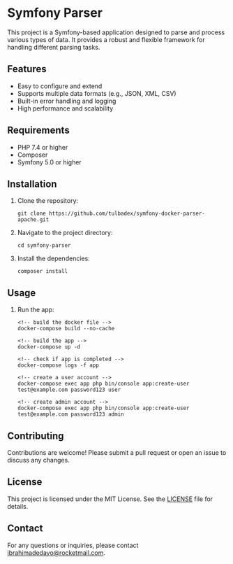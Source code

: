 # Symfony Parser

This project is a Symfony-based application designed to parse and process various types of data. It provides a robust and flexible framework for handling different parsing tasks.

## Features

- Easy to configure and extend
- Supports multiple data formats (e.g., JSON, XML, CSV)
- Built-in error handling and logging
- High performance and scalability

## Requirements

- PHP 7.4 or higher
- Composer
- Symfony 5.0 or higher

## Installation

1. Clone the repository:
    ```
    git clone https://github.com/tulbadex/symfony-docker-parser-apache.git
    ```

2. Navigate to the project directory:
    ```
    cd symfony-parser
    ```

3. Install the dependencies:
    ```
    composer install
    ```

## Usage

1. Run the app:
    ```
    <!-- build the docker file -->
    docker-compose build --no-cache

    <!-- build the app -->
    docker-compose up -d  

    <!-- check if app is completed -->
    docker-compose logs -f app

    <!-- create a user account -->
    docker-compose exec app php bin/console app:create-user test@example.com password123 user

    <!-- create admin account -->
    docker-compose exec app php bin/console app:create-user test@example.com password123 admin
    ```

## Contributing

Contributions are welcome! Please submit a pull request or open an issue to discuss any changes.

## License

This project is licensed under the MIT License. See the [LICENSE](LICENSE) file for details.

## Contact

For any questions or inquiries, please contact [ibrahimadedayo@rocketmail.com](mailto:ibrahimadedayo@rocketmail.com).